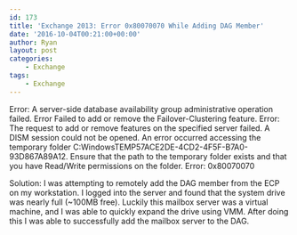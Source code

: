 ```yaml
---
id: 173
title: 'Exchange 2013: Error 0x80070070 While Adding DAG Member'
date: '2016-10-04T00:21:00+00:00'
author: Ryan
layout: post
categories:
    - Exchange
tags:
    - Exchange
---
```


Error: A server-side database availability group administrative operation failed. Error Failed to add or remove the Failover-Clustering feature. Error: The request to add or remove features on the specified server failed. A DISM session could not be opened. An error occurred accessing the temporary folder C:WindowsTEMP57ACE2DE-4CD2-4F5F-B7A0-93D867A89A12. Ensure that the path to the temporary folder exists and that you have Read/Write permissions on the folder. Error: 0x80070070

Solution: I was attempting to remotely add the DAG member from the ECP on my workstation. I logged into the server and found that the system drive was nearly full (~100MB free). Luckily this mailbox server was a virtual machine, and I was able to quickly expand the drive using VMM. After doing this I was able to successfully add the mailbox server to the DAG.